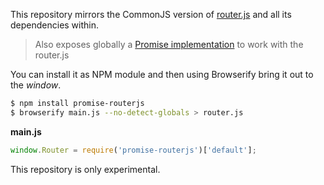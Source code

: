 This repository mirrors the CommonJS version of [router.js](https://github.com/tildeio/router.js) and all its dependencies within.

> Also exposes globally a [Promise implementation](https://github.com/taylorhakes/promise-polyfill) to work with the router.js

You can install it as NPM module and then using Browserify bring it out to the _window_.

```bash
$ npm install promise-routerjs
$ browserify main.js --no-detect-globals > router.js
```

**main.js**

```javascript
window.Router = require('promise-routerjs')['default'];
```

This repository is only experimental.
